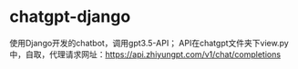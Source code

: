 # chatgpt-django
使用Django开发的chatbot，调用gpt3.5-API；  API在chatgpt文件夹下view.py中，自取，代理请求网址：https://api.zhiyungpt.com/v1/chat/completions
